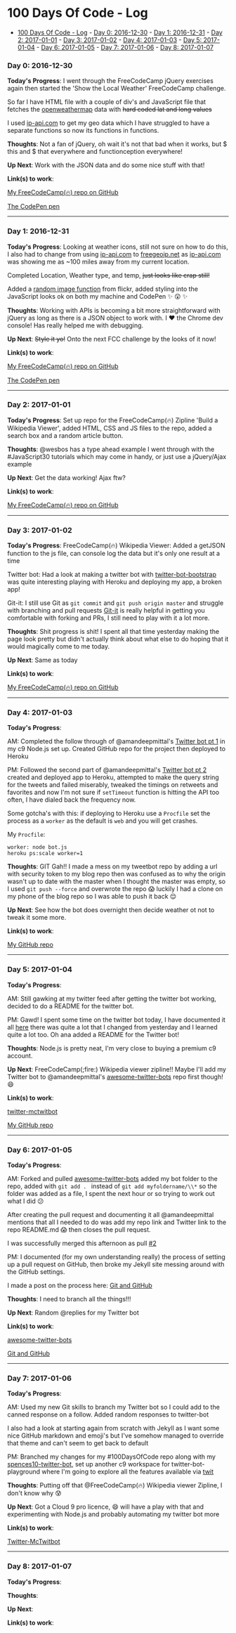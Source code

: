 # 100 Days Of Code - Log

<!-- TOC -->

- [100 Days Of Code - Log](#100-days-of-code---log)
        - [Day 0: 2016-12-30](#day-0-2016-12-30)
        - [Day 1: 2016-12-31](#day-1-2016-12-31)
        - [Day 2: 2017-01-01](#day-2-2017-01-01)
        - [Day 3: 2017-01-02](#day-3-2017-01-02)
        - [Day 4: 2017-01-03](#day-4-2017-01-03)
        - [Day 5: 2017-01-04](#day-5-2017-01-04)
        - [Day 6: 2017-01-05](#day-6-2017-01-05)
        - [Day 7: 2017-01-06](#day-7-2017-01-06)
        - [Day 8: 2017-01-07](#day-8-2017-01-07)

<!-- /TOC -->

### Day 0: 2016-12-30

**Today's Progress**: I went through the FreeCodeCamp jQuery exercises again then started the 'Show the Local Weather' FreeCodeCamp challenge.

So far I have HTML file with a couple of div's and JavaScript file that fetches the [openweathermap](https://openweathermap.org/current#geo) data with ~~hard coded lat and long values~~

I used [ip-api.com](http://ip-api.com/json) to get my geo data which I have struggled to have a separate functions so now its functions in functions.

**Thoughts**: Not a fan of jQuery, oh wait it's not that bad when it works, but $ this and $ that everywhere and functionception everywhere!

**Up Next**: Work with the JSON data and do some nice stuff with that!

**Link(s) to work**: 

[My FreeCodeCamp(:fire:) repo on GitHub](https://github.com/spences10/FreeCodeCamp/tree/master/Show%20the%20Local%20Weather)

[The CodePen pen](http://codepen.io/spences10/pen/WoVRNq)

---

### Day 1: 2016-12-31

**Today's Progress**: Looking at weather icons, still not sure on how to do this, I also had to change from using [ip-api.com](ip-api.com) to [freegeoip.net](freegeoip.net/) as [ip-api.com](ip-api.com) was showing me as ~100 miles away from my current location.

Completed Location, Weather type, and temp, ~~just looks like crap still!~~ 

Added a [random image function](https://gist.github.com/spences10/d48af132d0fc3f227e1c72733a356802) from flickr, added styling into the JavaScript looks ok on both my machine and CodePen :sparkles: :astonished: :sparkles:

**Thoughts**: Working with APIs is becoming a bit more straightforward with jQuery as long as there is a JSON object to work with. I :heart: the Chrome dev console! Has really helped me with debugging.

**Up Next**: ~~Style it yo!~~ Onto the next FCC challenge by the looks of it now!

**Link(s) to work**: 

[My FreeCodeCamp(:fire:) repo on GitHub](https://github.com/spences10/FreeCodeCamp/tree/master/Show%20the%20Local%20Weather)

[The CodePen pen](http://codepen.io/spences10/full/WoVRNq/)

---

### Day 2: 2017-01-01

**Today's Progress**: Set up repo for the FreeCodeCamp(:fire:) Zipline 'Build a Wikipedia Viewer', added HTML, CSS and JS files to the repo, added a search box and a random article button. 

**Thoughts**: @wesbos has a type ahead example I went through with the #JavaScript30 tutorials which may come in handy, or just use a jQuery/Ajax example

**Up Next**: Get the data working! Ajax ftw?

**Link(s) to work**: 

[My FreeCodeCamp(:fire:) repo on GitHub](https://github.com/spences10/FreeCodeCamp/tree/master/Wikipedia%20Viewer)

---

### Day 3: 2017-01-02

**Today's Progress**: FreeCodeCamp(:fire:) Wikipedia Viewer: Added a getJSON function to the js file, can console log the data but it's only one result at a time

Twitter bot: Had a look at making a twitter bot with [twitter-bot-bootstrap](https://github.com/mobeets/twitter-bot-bootstrap) was quite interesting playing with Heroku and deploying my app, a broken app! 

Git-it: I still use Git as ```git commit``` and ```git push origin master``` and struggle with branching and pull requests [Git-it](http://jlord.us/git-it/index.html) is really helpful in getting you comfortable with forking and PRs, I still need to play with it a lot more.

**Thoughts**: Shit progress is shit! I spent all that time yesterday making the page look pretty but didn't actually think about what else to do hoping that it would magically come to me today.

**Up Next**: Same as today

**Link(s) to work**: 

[My FreeCodeCamp(:fire:) repo on GitHub](https://github.com/spences10/FreeCodeCamp/tree/master/Wikipedia%20Viewer)

---

### Day 4: 2017-01-03

**Today's Progress**: 

AM: Completed the follow through of @amandeepmittal's [Twitter bot pt 1](https://hackernoon.com/create-a-simple-twitter-bot-with-node-js-5b14eb006c08#.k7ge75k9d) in my c9 Node.js set up. Created GitHub repo for the project then deployed to Heroku

PM: Followed the second part of @amandeepmittal's [Twitter bot pt 2](https://community.risingstack.com/how-to-make-a-twitter-bot-with-node-js/) created and deployed app to Heroku, attempted to make the query string for the tweets and failed miserably, tweaked the timings on retweets and favorites and now I'm not sure if ```setTimeout``` function is hitting the API too often, I have dialed back the frequency now.

Some gotcha's with this: if deploying to Heroku use a ```Procfile``` set the process as a ```worker``` as the default is ```web``` and you will get crashes.

My ```Procfile```:

```
worker: node bot.js
heroku ps:scale worker=1
```

**Thoughts**: GIT Gah!! I made a mess on my tweetbot repo by adding a url with security token to my blog repo then was confused as to why the origin wasn't up to date with the master when I thought the master was empty, so I used ```git push --force``` and overwrote the repo :scream: luckily I had a clone on my phone of the blog repo so I was able to push it back :relieved:

**Up Next**: See how the bot does overnight then decide weather ot not to tweak it some more.

**Link(s) to work**: 

[My GitHub repo](https://github.com/spences10/spences10-twitter-bot)

---

### Day 5: 2017-01-04

**Today's Progress**: 

AM: Still gawking at my twitter feed after getting the twitter bot working, decided to do a README for the twitter bot.

PM: Gawd! I spent some time on the twitter bot today, I have documented it all [here](https://spences10.github.io/2017/01/04/twitter-mctwitbot.html) there was quite a lot that I changed from yesterday and I learned quite a lot too. Oh ana added a README for the Twitter bot!

**Thoughts**: Node.js is pretty neat, I'm very close to buying a premium c9 account.

**Up Next**: FreeCodeCamp(;fire:) Wikipedia viewer zipline!! Maybe I'll add my Twitter bot to @amandeepmittal's [awesome-twitter-bots](https://github.com/amandeepmittal/awesome-twitter-bots) repo first though! :smile:

**Link(s) to work**: 

[twitter-mctwitbot](https://spences10.github.io/2017/01/04/twitter-mctwitbot.html)

[My GitHub repo](https://github.com/spences10/spences10-twitter-bot)

---

### Day 6: 2017-01-05

**Today's Progress**: 

AM: Forked and pulled [awesome-twitter-bots](https://github.com/amandeepmittal/awesome-twitter-bots) added my bot folder to the repo, added with `git add . ` instead of `git add myfoldername/\\*` so the folder was added as a file, I spent the next hour or so trying to work out what I did :confused:

After creating the pull request and documenting it all @amandeepmittal mentions that all I needed to do was add my repo link and Twitter link to the repo README.md :scream: then closes the pull request.

I was successfully merged this afternoon as pull [#2](https://github.com/amandeepmittal/awesome-twitter-bots/pull/2)

PM: I documented (for my own understanding really) the process of setting up a pull request on GitHub, then broke my Jekyll site messing around with the GitHub settings.

I made a post on the process here: [Git and GitHub](https://spences10.github.io/2017/01/05/git-and-github.html)

**Thoughts**: I need to branch all the things!!!

**Up Next**: Random @replies for my Twitter bot

**Link(s) to work**: 

[awesome-twitter-bots](https://github.com/amandeepmittal/awesome-twitter-bots)

[Git and GitHub](https://spences10.github.io/2017/01/05/git-and-github.html)

---

### Day 7: 2017-01-06

**Today's Progress**: 

AM: Used my new Git skills to branch my Twitter bot so I could add to the canned response on a follow. Added random responses to twitter-bot

I also had a look at starting again from scratch with Jekyll as I want some nice GitHub markdown and emoji's but I've somehow managed to override that theme and can't seem to get back to default

PM: Branched my changes for my #100DaysOfCode repo along with my [spences10-twitter-bot](https://github.com/spences10/spences10-twitter-bot/tree/master), set up another c9 workspace for twitter-bot-playground where I'm going to explore all the features available via [twit](https://www.npmjs.com/package/twit)

**Thoughts**: Putting off that @FreeCodeCamp(:fire:) Wikipedia viewer Zipline, I don't know why :cold_sweat:

**Up Next**: Got a Cloud 9 pro licence, :smile: will have a play with that and experimenting with Node.js and probably automating my twitter bot more

**Link(s) to work**: 

[Twitter-McTwitbot](https://github.com/spences10/spences10-twitter-bot)

---

### Day 8: 2017-01-07

**Today's Progress**: 

**Thoughts**: 

**Up Next**: 

**Link(s) to work**: 

